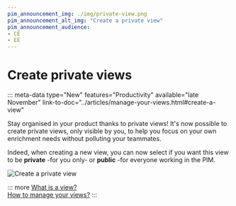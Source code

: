 ```yaml
---
pim_announcement_img: ./img/private-view.png
pim_announcement_alt_img: "Create a private view"
pim_announcement_audience:
- CE
- EE
---
```


# Create private views
::: meta-data type="New" features="Productivity" available="late November" link-to-doc="../articles/manage-your-views.html#create-a-view"

Stay organised in your product thanks to private views! It's now possible to create private views, only visible by you, to help you focus on your own enrichment needs without polluting your teammates. 

Indeed, when creating a new view, you can now select if you want this view to be **private** -for you only- or **public** -for everyone working in the PIM.

![Create a private view](../img/private-view.png)

::: more
[What is a view?](../articles/manage-your-views.html#work-with-the-views)  
[How to manage your views?](../articles/manage-your-views.html)
:::

